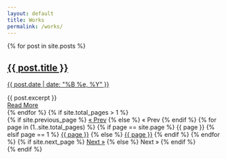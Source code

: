 ```yaml
---
layout: default
title: Works
permalink: /works/
---
```


<div class="posts">
    {% for post in site.posts %}
      <article class="post">
        <a href="{{ site.baseurl }}{{ post.url }}">
          <h1>{{ post.title }}</h1>
          <div>
            <p class="post_date">{{ post.date | date: "%B %e, %Y" }}</p>
          </div>
        </a>
        <div class="entry">
          {{ post.excerpt }}
        </div>
        <a href="{{ site.baseurl }}{{ post.url }}" class="read-more">Read More</a>
      </article>
    {% endfor %}
    <!-- pagination -->
    {% if site.total_pages > 1 %}
    <div class="pagination">
      {% if site.previous_page %}
        <a href="{{ site.previous_page_path | prepend: site.baseurl | replace: '//', '/' }}">&laquo; Prev</a>
      {% else %}
        <span>&laquo; Prev</span>
      {% endif %}
      {% for page in (1..site.total_pages) %}
        {% if page == site.page %}
          <span class="webjeda">{{ page }}</span>
        {% elsif page == 1 %}
          <a href="{{ '/' | prepend: site.baseurl | replace: '//', '/' }}">{{ page }}</a>
        {% else %}
          <a href="{{ site.paginate_path | prepend: site.baseurl | replace: '//', '/' | replace: ':num', page }}">{{ page }}</a>
        {% endif %}
      {% endfor %}
      {% if site.next_page %}
        <a href="{{ site.next_page_path | prepend: site.baseurl | replace: '//', '/' }}">Next &raquo;</a>
      {% else %}
        <span>Next &raquo;</span>
      {% endif %}
    </div>
    {% endif %}
  </div>
  